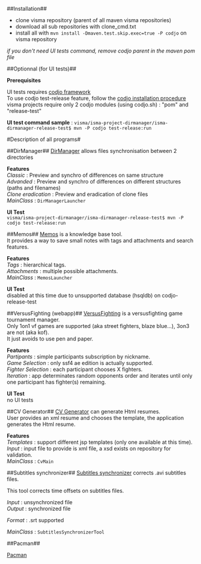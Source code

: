 ##Installation##

- clone visma repository (parent of all maven visma repositories)
- download all sub repositories with clone_cmd.txt
- install all with `mvn install -Dmaven.test.skip.exec=true -P codjo` on visma repository

*if you don't need UI tests command, remove codjo parent in the maven pom file*  

##Optionnal (for UI tests)##

**Prerequisites**  
  
UI tests requires [codjo framework](https://github.com/codjo "codjo")  
To use codjo test-release feature, follow the  [codjo installation procedure](https://github.com/gonnot/codjo-install-workstation "install codjo")  
visma projects require only 2 codjo modules (using codjo.sh) : "pom" and "release-test"  

**UI test command sample** : `visma/isma-project-dirmanager/isma-dirmanager-release-test$ mvn -P codjo test-release:run`  

#Description of all programs#

##DirManager##
[DirManager](https://github.com/visma/isma-project-dirmanager "dirmanager") allows files synchronisation between 2 directories

**Features**  
_Classic_ : Preview and synchro of differences on same structure  
_Advanded_ : Preview and synchro of differences on different structures (paths and filenames)  
_Clone eradication_ : Preview and eradication of clone files  
_MainClass_ : `DirManagerLauncher`  
     
**UI Test**  
`visma/isma-project-dirmanager/isma-dirmanager-release-test$ mvn -P codjo test-release:run`  

##Memos##
[Memos](https://github.com/visma/isma-project-memos "memos") is a knowledge base tool.  
It provides a way to save small notes with tags and attachments and search features.  

**Features**  
_Tags_ : hierarchical tags.  
_Attachments_ : multiple possible attachments.  
_MainClass_ : `MemosLauncher`  

**UI Test**  
disabled at this time due to unsupported database (hsqldb) on codjo-release-test  

##VersusFighting (webapp)##
[VersusFighting](https://github.com/visma/isma-project-versusfighting "vs") is a versusfighting game tournament manager.  
Only 1on1 vf games are supported (aka street fighters, blaze blue...), 3on3 are not (aka kof).  
It just avoids to use pen and paper.  

**Features**  
_Partipants_ : simple participants subscription by nickname.  
_Game Selection_ : only ssf4 ae edition is actually supported.  
_Fighter Selection_ : each participant chooses X fighters.  
_Iteration_ : app determinates random opponents order and iterates until only one participant has fighter(s) remaining.

**UI Test**  
no UI tests  

##CV Generator##
[CV Generator](https://github.com/visma/isma-tools "tools") can generate Html resumes.  
User provides an xml resume and chooses the template, the application generates the Html resume.  

**Features**  
_Templates_ : support different jsp templates (only one available at this time).  
_Input_ : input file to provide is xml file, a xsd exists on repository for validation.  
_MainClass_ : `CvMain`  

##Subtitles synchronizer##
[Subtitles synchronizer](https://github.com/visma/isma-tools "tools") corrects .avi subtitles files.  

This tool corrects time offsets on subtitles files.  

_Input_ : unsynchronized file  
_Output_ : synchronized file  

_Format_ : .srt supported  

_MainClass_ : `SubtitlesSynchronizerTool`  

##Pacman##

[Pacman](https://github.com/visma/isma-pacman)  


